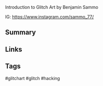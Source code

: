 Introduction to Glitch Art
by Benjamin Sammo

IG: https://www.instagram.com/sammo_77/
## Summary

## Links

## Tags

#glitchart
#glitch
#hacking